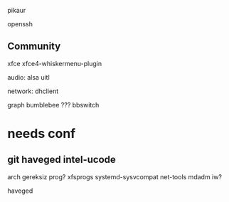 pikaur

openssh


## Community


xfce
xfce4-whiskermenu-plugin

audio:
alsa uitl

network:
dhclient


graph
bumblebee
??? bbswitch


# needs conf
git
haveged
intel-ucode
---


arch gereksiz prog?
xfsprogs
systemd-sysvcompat
net-tools
mdadm
iw?

haveged
